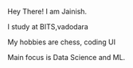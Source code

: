 Hey There! I am Jainish.

I study at BITS,vadodara

My hobbies are chess, coding UI

Main focus is Data Science and ML.
